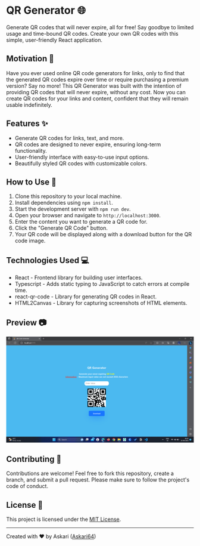 # QR Generator 🌐

Generate QR codes that will never expire, all for free! Say goodbye to limited usage and time-bound QR codes. Create your own QR codes with this simple, user-friendly React application.

## Motivation 🚀

Have you ever used online QR code generators for links, only to find that the generated QR codes expire over time or require purchasing a premium version? Say no more! This QR Generator was built with the intention of providing QR codes that will never expire, without any cost. Now you can create QR codes for your links and content, confident that they will remain usable indefinitely.

## Features ✨

- Generate QR codes for links, text, and more.
- QR codes are designed to never expire, ensuring long-term functionality.
- User-friendly interface with easy-to-use input options.
- Beautifully styled QR codes with customizable colors.

## How to Use 📝

1. Clone this repository to your local machine.
2. Install dependencies using `npm install`.
3. Start the development server with `npm run dev`.
4. Open your browser and navigate to `http://localhost:3000`.
5. Enter the content you want to generate a QR code for.
6. Click the "Generate QR Code" button.
7. Your QR code will be displayed along with a download button for the QR code image.

## Technologies Used 💻

- React - Frontend library for building user interfaces.
- Typescript - Adds static typing to JavaScript to catch errors at compile time.
- react-qr-code - Library for generating QR codes in React.
- HTML2Canvas - Library for capturing screenshots of HTML elements.

## Preview 📷

![QR Generator Preview](./public/preview.png)

## Contributing 🤝

Contributions are welcome! Feel free to fork this repository, create a branch, and submit a pull request. Please make sure to follow the project's code of conduct.

## License 📄

This project is licensed under the [MIT License](LICENSE).

---

Created with ❤️ by Askari ([Askari64](https://github.com/Askari64))
